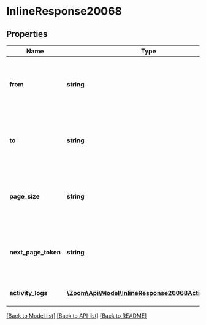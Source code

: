 # InlineResponse20068

## Properties
Name | Type | Description | Notes
------------ | ------------- | ------------- | -------------
**from** | **string** | Start date from which you want the activity logs report to be generated. | [optional] 
**to** | **string** | End date until which you want the activity logs report to be generated | [optional] 
**page_size** | **string** | The number of records returned within a single API call. | [optional] 
**next_page_token** | **string** | Next page token is used to paginate through large result sets. | [optional] 
**activity_logs** | [**\Zoom\Api\Model\InlineResponse20068ActivityLogs[]**](InlineResponse20068ActivityLogs.md) | Array of activity logs. | [optional] 

[[Back to Model list]](../README.md#documentation-for-models) [[Back to API list]](../README.md#documentation-for-api-endpoints) [[Back to README]](../README.md)


